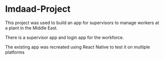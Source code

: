 # Imdaad-Project

This project was used to build an app for supervisors to manage workers at a plant in the Middle East.

There is a supervisor app and login app for the workforce.

The existing app was recreated using React Native to test it on multiple platforms
